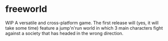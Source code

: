freeworld
========
WIP
A versatile and cross-platform game. The first release will (yes, it will take some time) feature a jump'n'run world in which 3 main characters fight against a society that has headed in the wrong direction.
